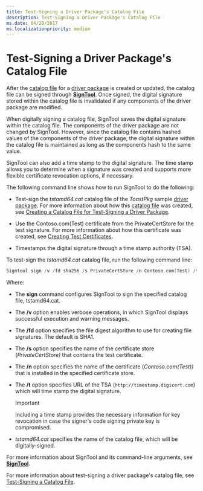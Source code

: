 ```yaml
---
title: Test-Signing a Driver Package's Catalog File
description: Test-Signing a Driver Package's Catalog File
ms.date: 04/20/2017
ms.localizationpriority: medium
---
```


# Test-Signing a Driver Package's Catalog File

After the [catalog file](catalog-files.md) for a [driver package](driver-packages.md) is created or updated, the catalog file can be signed through [**SignTool**](../devtest/signtool.md). Once signed, the digital signature stored within the catalog file is invalidated if any components of the driver package are modified.

When digitally signing a catalog file, SignTool saves the digital signature within the catalog file. The components of the driver package are not changed by SignTool. However, since the catalog file contains hashed values of the components of the driver package, the digital signature within the catalog file is maintained as long as the components hash to the same value.

SignTool can also add a time stamp to the digital signature. The time stamp allows you to determine when a signature was created and supports more flexible certificate revocation options, if necessary.

The following command line shows how to run SignTool to do the following:

- Test-sign the *tstamd64.cat* catalog file of the *ToastPkg* sample [driver package](driver-packages.md). For more information about how this [catalog file](catalog-files.md) was created, see [Creating a Catalog File for Test-Signing a Driver Package](creating-a-catalog-file-for-test-signing-a-driver-package.md).

- Use the Contoso.com(Test) certificate from the PrivateCertStore for the test signature. For more information about how this certificate was created, see [Creating Test Certificates](creating-test-certificates.md).

- Timestamps the digital signature through a time stamp authority (TSA).

To test-sign the *tstamd64.cat* catalog file, run the following command line:

```cpp
Signtool sign /v /fd sha256 /s PrivateCertStore /n Contoso.com(Test) /t http://timestamp.digicert.com tstamd64.cat
```

Where:

- The **sign** command configures SignTool to sign the specified catalog file, tstamd64.cat.

- The **/v** option enables verbose operations, in which SignTool displays successful execution and warning messages.

- The **/fd** option specifies the file digest algorithm to use for creating file signatures. The default is SHA1.

- The **/s** option specifies the name of the certificate store (*PrivateCertStore)* that contains the test certificate.

- The **/n** option specifies the name of the certificate (*Contoso.com(Test))* that is installed in the specified certificate store.

- The **/t** option specifies URL of the TSA (`http://timestamp.digicert.com`) which will time stamp the digital signature.

   >[!IMPORTANT]
   >Including a time stamp provides the necessary information for key revocation in case the signer's code signing private key is compromised.

- *tstamd64.cat* specifies the name of the catalog file, which will be digitally-signed.

For more information about SignTool and its command-line arguments, see [**SignTool**](../devtest/signtool.md).

For more information about test-signing a driver package's catalog file, see [Test-Signing a Catalog File](test-signing-a-catalog-file.md).
